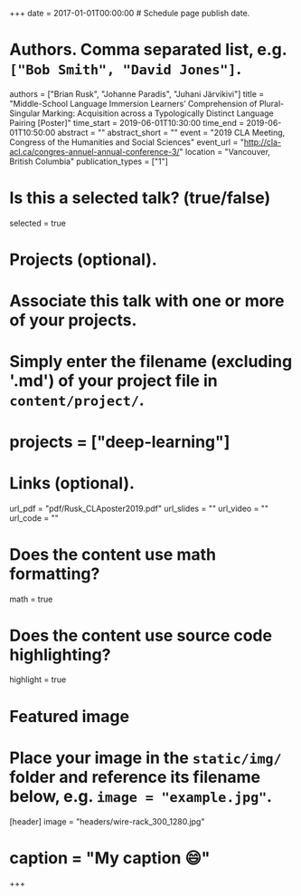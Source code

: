 +++
date = 2017-01-01T00:00:00  # Schedule page publish date.

# Authors. Comma separated list, e.g. `["Bob Smith", "David Jones"]`.
authors = ["Brian Rusk", "Johanne Paradis", "Juhani Järvikivi"]
title = "Middle-School Language Immersion Learners’ Comprehension of Plural-Singular Marking: Acquisition across a Typologically Distinct Language Pairing [Poster]"
time_start = 2019-06-01T10:30:00
time_end = 2019-06-01T10:50:00
abstract = ""
abstract_short = ""
event = "2019 CLA Meeting, Congress of the Humanities and Social Sciences"
event_url = "http://cla-acl.ca/congres-annuel-annual-conference-3/"
location = "Vancouver, British Columbia"
publication_types = ["1"]

# Is this a selected talk? (true/false)
selected = true

# Projects (optional).
#   Associate this talk with one or more of your projects.
#   Simply enter the filename (excluding '.md') of your project file in `content/project/`.
# projects = ["deep-learning"]

# Links (optional).
url_pdf = "pdf/Rusk_CLAposter2019.pdf"
url_slides = ""
url_video = ""
url_code = ""


# Does the content use math formatting?
math = true

# Does the content use source code highlighting?
highlight = true

# Featured image
# Place your image in the `static/img/` folder and reference its filename below, e.g. `image = "example.jpg"`.
[header]
image = "headers/wire-rack_300_1280.jpg"
# caption = "My caption :smile:"

+++

